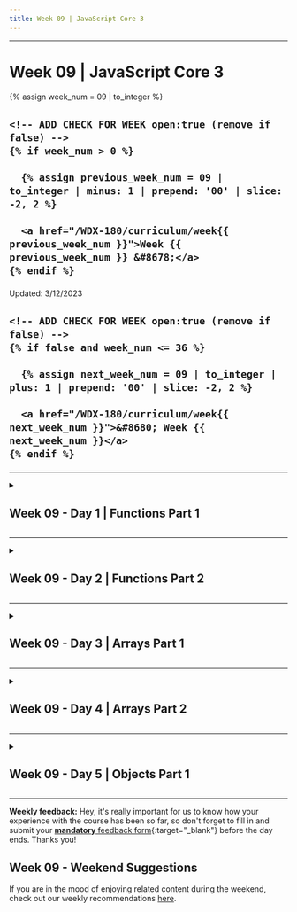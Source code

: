 ```yaml
---
title: Week 09 | JavaScript Core 3
---
```


<hr class="mb-0">

<h1 id="{{ Week 09-JavaScript Core 3 | slugify }}">
  <span class="week-prefix">Week 09 |</span> JavaScript Core 3
</h1>

<div class="week-controls">

  {% assign week_num = 09 | to_integer %}

  <h2 class="week-controls__previous_week">

    <!-- ADD CHECK FOR WEEK open:true (remove if false) -->
    {% if week_num > 0 %}

      {% assign previous_week_num = 09 | to_integer | minus: 1 | prepend: '00' | slice: -2, 2 %}

      <a href="/WDX-180/curriculum/week{{ previous_week_num }}">Week {{ previous_week_num }} &#8678;</a>
    {% endif %}

  </h2>

  <span>Updated: 3/12/2023</span>

  <h2 class="week-controls__next_week">

    <!-- ADD CHECK FOR WEEK open:true (remove if false) -->
    {% if false and week_num <= 36 %}

      {% assign next_week_num = 09 | to_integer | plus: 1 | prepend: '00' | slice: -2, 2 %}

      <a href="/WDX-180/curriculum/week{{ next_week_num }}">&#8680; Week {{ next_week_num }}</a>
    {% endif %}

  </h2>

</div>

---

<!-- Week 09 - Day 1 | Functions Part 1 -->
<details markdown="1">
  <summary>
    <h2>
      <span class="summary-day">Week 09 - Day 1</span> | Functions Part 1</h2>
  </summary>

### Schedule

  - [Study](#study-plan-NN)
  - [Exercises](#exercises-NN)
  - [Extra Resources](#extra-resources-NN)

### Study Plan

  Another essential concept in coding is functions, which allow you to store a piece of code that does a single task inside a defined block, and then call that code whenever you need it using a single short command — rather than having to type out the same code multiple times. In this module we'll explore fundamental concepts behind functions such as basic syntax, how to invoke and define them, scope, and parameters.

  In JavaScript, you'll find functions everywhere. In fact, we've been using functions all the way through the course so far; we've just not been talking about them very much. Now is the time, however, for us to start talking about functions explicitly, and really exploring their syntax.

  Pretty much anytime you make use of a JavaScript structure that features a pair of parentheses — () — and you're not using a common built-in language structure like a for loop, while or do...while loop, or if...else statement, you are making use of a function.

  > The examples and exercises in this repository all use () => {} (arrow functions), while many resources online cover function functions. Why? Because arrow functions are simpler to study in the debugger. That's all you need to know for now!



  - [Watch: **JavaScript Functions In 90 Seconds**](https://www.youtube.com/watch?v=UY182o4J5_Y){:target="_blank"}
    - **Duration:** 2min
    - **Level:** Beginner

  <!-- TODO: INTEGRATE  -->


  - [Study: **Function Basics** @javascript.info](https://javascript.info/function-basics){:target="_blank"}
    - **Level:** Beginner

  Make sure to follow the guides on **Setting up Study Lenses (v2) on your System**. Once `lenses2` is properly installed on your system, you can go to your `WDX-180` folder and run `lenses2` with the material for this Module:

  - `cd WDX-180/`
  - `lenses2 curriculum/modules/javascript/denepo/_inside-js/3-functions/`

  You should focus and study the following modules (included within `3-functions/`):

  - **1-functions**
  - **2-documenting-functions**
  - **3-the-callstack**
  - **4-local-param-parent**

  ---



  **Programming Training Wheels**: Getting familiar with the return statement

  Every single function call in JavaScript will **always** return a value after its execution. 
  This is a very important concept that one must learn when starting to work with (and make sense) of functions.
  In order to get familiar with the return statement, we propose the following rule when defining a function:

  **Always include the `return undefined` statement as the first step.**

  For example:

  ```js
  function displayTable(){ 

    // Rest of the code will go here

    return undefined; // <= Get used to adding this statement right away, when defining a function

  }
  ```

  **What's the purpose of this?**
  
  Just like training wheels on a bicycle, `programming training wheels` act as our support and reminders in our first rides with JavaScript. Their role is to instill some core concepts, avoid bugs and common beginner mistakes and also get us accustomed with some of the good practices.
  
  > "The functionality of training wheels is based on the premise that a learner rider can gradually develop their balance and coordination skills by relying on the support of the extra wheels. As the rider gains confidence and proficiency, the training wheels are gradually raised or removed, theoretically allowing the rider to transition to riding without additional support." ~ Wikipedia
  

  As you move on to work on the rest of the function body, the return statement will act as a reminder that some kind of value (most probably, some value other than `undefined`) should be returned.

  There are a couple of reasons that you should start defining a function by placing a `return undefined` statement at the last line of the function body:

  - It will become a reminder that a function's main purpose is to run some code and return a value back to the line that `called` the function.

  ```js
  const randomNumber = Math.random(); // <= The function call will trigger the execution of some code, produce a random number and return that random number back to this line. After Math.random() has been replaced by a random number (during runtime), JavaScript will proceed to assign that value to the left hand side of the assignment operator and store the value to the `randomNumber` variable.
  ```

  - It will help you memorize the fact that even when a `return` statement has not been explicitly defined inside a function's body, JavaScript will always include an implicit `return undefined` statement, thereby returning the special `undefined` value in those cases. In other words, there's always a `return` statement and a returned value in a function, whether we can see that statement or not.

  - It will get you into the good habit of returning some kind of value from your functions. We start by returning the default `undefined` value at first, then consider a better option as we think carefully about the purpose of our function.

  - It will help you avoid bugs, such as forgetting to use a `return statement`, resulting in the default `undefined` popping up as an unintended value.

  - It will help you better understand and distinguish between `pure` and `impure` functions as you move on to study `functional programming` concepts.

  ![](./assets/KevlinHenneyUndefined.jpeg)

<!-- Summary -->

<!-- Exercises -->

### Extra Resources

  - [Function Basics @ The Coding Train](https://www.youtube.com/watch?v=wRHAitGzBrg){:target="_blank"}
  - [5.2: Function Parameters and Arguments @ The Coding Train](https://www.youtube.com/watch?v=zkc417YapfE){:target="_blank"}
  - [5.3: Functions and Return @ The Coding Train](https://www.youtube.com/watch?v=qRnUBiTJ66Y){:target="_blank"}

<!-- Sources and Attributions -->
  
</details>

<hr class="mt-1">

<!-- Week 09 - Day 2 | Functions Part 2 -->
<details markdown="1">
  <summary>
    <h2>
      <span class="summary-day">Week 09 - Day 2</span> | Functions Part 2</h2>
  </summary>

### Schedule

  - [Study](#study-plan-NN)
  - [Exercises](#exercises-NN)
  - [Extra Resources](#extra-resources-NN)

### Study Plan

  Make sure to follow the guides on **Setting up Study Lenses (v2) on your System**. Once `lenses2` is properly installed on your system, you can go to your `WDX-180` folder and run `lenses2` with the material for this Module:

  - `cd WDX-180/`
  - `lenses2 curriculum/modules/javascript/denepo/_inside-js/6-using-functions/`

  You should focus and study the following modules (included within `6-using-functions/`):

  - **1-calling-functions**
  - **2-writing-functions**
  - **3-refactoring-functions**
  - **4-reverse-engineering**
  - **5-dom-io**

<!-- Summary -->

<!-- Exercises -->

<!-- Extra Resources -->

<!-- Sources and Attributions -->
  
</details>

<hr class="mt-1">

<!-- Week 09 - Day 3 | Arrays Part 1 -->
<details markdown="1">
  <summary>
    <h2>
      <span class="summary-day">Week 09 - Day 3</span> | Arrays Part 1</h2>
  </summary>

### Schedule

  - [Study](#study-plan-NN)
  - [Exercises](#exercises-NN)
  - [Extra Resources](#extra-resources-NN)

### Study Plan

#### Arrays



  Arrays are generally described as "list-like objects"; they are basically single objects that contain multiple values stored in a list. Array objects can be stored in variables and dealt with in much the same way as any other type of value, the difference being that we can access each value inside the list individually, and do super useful and efficient things with the list, like loop through it and do the same thing to every value. Maybe we've got a series of product items and their prices stored in an array, and we want to loop through them all and print them out on an invoice, while totaling all the prices together and printing out the total price at the bottom.

  If we didn't have arrays, we'd have to store every item in a separate variable, then call the code that does the printing and adding separately for each item. This would be much longer to write out, less efficient, and more error-prone. If we had 10 items to add to the invoice it would already be annoying, but what about 100 items, or 1000? We'll return to this example later on in the article.  

  <!-- WDX:SGEN:PROGRESS:task=Watch 'Arrays in Javascript' -->


  - [Watch **Arrays in Javascript**](https://www.youtube.com/watch?v=0SyTDl4pb4w){:target="_blank"}
   - **Duration:** 28min
   - **Level:** Beginner
   - **Captions:** Yes

  Make sure to follow the guides on **Setting up Study Lenses (v2) on your System**. Once `lenses2` is properly installed on your system, you can go to your `WDX-180` folder and run `lenses2` with the material for this Module:

  - `cd WDX-180/`
  - `lenses2 curriculum/modules/javascript/denepo/_inside-js/7-arrays/`

  You should focus and study the following modules (included within `7-arrays/`):

  - **1-isolate**
  - **2-practice**
  - **3-integrate**

<!-- Summary -->

<!-- Exercises -->

<!-- Extra Resources -->

<!-- Sources and Attributions -->
  
</details>

<hr class="mt-1">

<!-- Week 09 - Day 4 | Arrays Part 2 -->
<details markdown="1">
  <summary>
    <h2>
      <span class="summary-day">Week 09 - Day 4</span> | Arrays Part 2</h2>
  </summary>

### Schedule

  - [Study](#study-plan-NN)
  - [Exercises](#exercises-NN)
  - [Extra Resources](#extra-resources-NN)

### Study Plan

  Make sure to follow the guides on **Setting up Study Lenses (v2) on your System**. Once `lenses2` is properly installed on your system, you can go to your `WDX-180` folder and run `lenses2` with the material for this Module:

  - `cd WDX-180/`
  - `lenses2 curriculum/modules/javascript/denepo/_inside-js/8-functional-array-methods/`

  You should focus and study the following modules (included within `8-functional-array-methods/`):

  - **1-isolate**
  - **2-practice**
  - **3-implicit-return**
  - **4-integrate**

<!-- Summary -->

<!-- Exercises -->

<!-- Extra Resources -->

<!-- Sources and Attributions -->
  
</details>

<hr class="mt-1">

<!-- Week 09 - Day 5 | Objects Part 1 -->
<details markdown="1">
  <summary>
    <h2>
      <span class="summary-day">Week 09 - Day 5</span> | Objects Part 1</h2>
  </summary>

### Schedule

  - [Study](#study-plan-NN)
  - [Exercises](#exercises-NN)
  - [Extra Resources](#extra-resources-NN)

### Study Plan

#### Objects



  An object is a collection of properties, and a property is an association between a name (or key) and a value. A property's value can be a function, in which case the property is known as a method.

  Objects in JavaScript, just as in many other programming languages, can be compared to objects in real life. In JavaScript, an object is a standalone entity, with properties and type. Compare it with a cup, for example. A cup is an object, with properties. A cup has a color, a design, weight, a material it is made of, etc. The same way, JavaScript objects can have properties, which define their characteristics.

  <!-- WDX:SGEN:PROGRESS:task=Watch 'Javascript Objects Explained' -->


  - [Watch **Javascript Objects Explained**](https://www.youtube.com/watch?v=rLPwCAqyCAE){:target="_blank"}
   - Level: Beginner
   - Duration: 23min
   - Captions: Yes

  Now that you have a good understanding of what Javascript Objects are, you can start playing around with some code.

  Make sure to follow the guides on **Setting up Study Lenses (v2) on your System**. Once `lenses2` is properly installed on your system, you can go to your `WDX-180` folder and run `lenses2` with the material for this Module:

  - `cd WDX-180/`
  - `lenses2 curriculum/modules/javascript/denepo/_inside-js/9-multiple-interactions/`

  You should focus and study the following modules (included within `9-multiple-interactions/`):

  - **1-isolate**

<!-- Summary -->

<!-- Exercises -->

<!-- Extra Resources -->

<!-- Sources and Attributions -->
  
</details>


<hr class="mt-1">

**Weekly feedback:** Hey, it's really important for us to know how your experience with the course has been so far, so don't forget to fill in and submit your [**mandatory** feedback form](https://forms.gle/S6Zg3bbS2uuwsSZF9){:target="_blank"} before the day ends. Thanks you!

## Week 09 - Weekend Suggestions

If you are in the mood of enjoying related content during the weekend, check out our weekly recommendations [here](WEEKEND.md).
